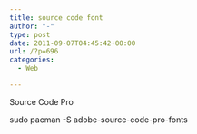 ```yaml
---
title: source code font
author: "-"
type: post
date: 2011-09-07T04:45:42+00:00
url: /?p=696
categories:
  - Web

---
```

Source Code Pro
  
sudo pacman -S adobe-source-code-pro-fonts